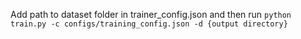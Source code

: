 Add path to dataset folder in trainer_config.json and then run
`python train.py -c configs/training_config.json -d {output directory}`

